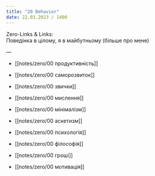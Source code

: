 ```yaml
---
title: "20 Behavior" 
date: 22.03.2023 / 1400  
---
```

Zero-Links & Links:  
Поведінка в цілому, я в майбутньому (більше про мене) 

—  

- [[notes/zero/00 продуктивність]]

- [[notes/zero/00 саморозвиток]]

- [[notes/zero/00 звички]]

- [[notes/zero/00 мислення]]

- [[notes/zero/00 мінімалізм]]

- [[notes/zero/00 аскетизм]]

- [[notes/zero/00 психологія]]

- [[notes/zero/00 філософія]]

- [[notes/zero/00 гроші]]

- [[notes/zero/00 мотивація]]
